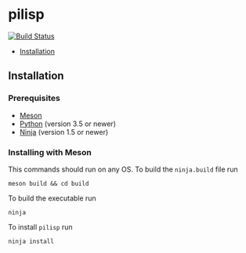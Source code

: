 # pilisp
[![Build Status](https://travis-ci.com/parof/pilisp.png?branch=master)](https://travis-ci.com/parof/pilisp)

* [Installation](Installation)

## Installation

### Prerequisites

* [Meson](http://mesonbuild.com/) 
* [Python](https://www.python.org/) (version 3.5 or newer)
* [Ninja](https://ninja-build.org/) (version 1.5 or newer)

### Installing with Meson
This commands should run on any OS. To build the `ninja.build` file run 
```
meson build && cd build
```
To build the executable run 
```
ninja
```
To install `pilisp` run 
```
ninja install
```